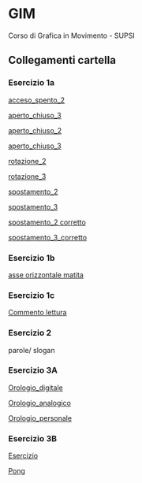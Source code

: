 # GIM
Corso di Grafica in Movimento - SUPSI

## Collegamenti cartella

### Esercizio 1a
[acceso_spento_2](https://michelleputtini.github.io/GIM/Esercizio_1A/template/acceso_spento_2.html)

[aperto_chiuso_3](https://michelleputtini.github.io/GIM/Esercizio_1A/template/acceso_spento_3.html)

[aperto_chiuso_2](https://michelleputtini.github.io/GIM/Esercizio_1A/template/aperto_chiuso_2.html)

[aperto_chiuso_3](https://michelleputtini.github.io/GIM/Esercizio_1A/template/aperto_chiuso_3.html)

[rotazione_2](https://michelleputtini.github.io/GIM/Esercizio_1A/template/rotazione_2.html)

[rotazione_3](https://michelleputtini.github.io/GIM/Esercizio_1A/template/rotazione_3.html)

[spostamento_2](https://michelleputtini.github.io/GIM/Esercizio_1A/template/spostamento_2.html)

[spostamento_3](https://michelleputtini.github.io/GIM/Esercizio_1A/template/spostamento_3.html)

[spostamento_2 corretto](https://michelleputtini.github.io/GIM/Esercizio_1A/template/spostamento_2_corretto.html)

[spostamento_3_corretto](https://michelleputtini.github.io/GIM/Esercizio_1A/template/spostamento_3_corretto.html)

### Esercizio 1b
[asse orizzontale matita](https://michelleputtini.github.io/GIM/Esercizio_1B/template/indexB.html)

### Esercizio 1c
[Commento lettura](https://github.com/michelleputtini/GIM/blob/main/Esercizio_1C/README.md)

### Esercizio 2
parole/ slogan

### Esercizio 3A
[Orologio_digitale](https://michelleputtini.github.io/GIM/Esercizio_3A/orologio_digitale/)

[Orologio_analogico](https://michelleputtini.github.io/GIM/Esercizio_3A/orologio_analogico/)

[Orologio_personale](https://michelleputtini.github.io/GIM/Esercizio_3A/orologio_digitale_definitivo/)

### Esercizio 3B
[Esercizio](https://michelleputtini.github.io/GIM/Esercizio_3B/Esercizio/index.html)

[Pong](https://michelleputtini.github.io/GIM/Esercizio_3B/Pong/index.html)
